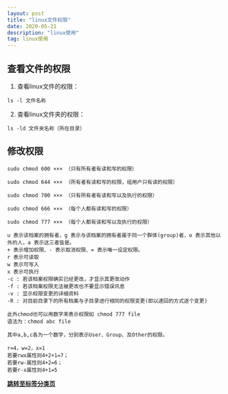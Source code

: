```yaml
---
layout: post
title: "linux文件权限"
date: 2020-05-21
description: "linux使用"
tag: linux使用 
--- 
```


## 查看文件的权限

1. 查看linux文件的权限：
```
ls -l 文件名称
```
2. 查看linux文件夹的权限：
```
ls -ld 文件夹名称（所在目录）
```
## 修改权限
```
sudo chmod 600 ××× （只有所有者有读和写的权限）

sudo chmod 644 ××× （所有者有读和写的权限，组用户只有读的权限）

sudo chmod 700 ××× （只有所有者有读和写以及执行的权限）

sudo chmod 666 ××× （每个人都有读和写的权限）

sudo chmod 777 ××× （每个人都有读和写以及执行的权限）
```
```
u 表示该档案的拥有者，g 表示与该档案的拥有者属于同一个群体(group)者，o 表示其他以外的人，a 表示这三者皆是。
+ 表示增加权限、- 表示取消权限、= 表示唯一设定权限。
r 表示可读取
w 表示可写入
x 表示可执行
-c : 若该档案权限确实已经更改，才显示其更改动作
-f : 若该档案权限无法被更改也不要显示错误讯息
-v : 显示权限变更的详细资料
-R : 对目前目录下的所有档案与子目录进行相同的权限变更(即以递回的方式逐个变更)
```

```
此外chmod也可以用数字来表示权限如 chmod 777 file
语法为：chmod abc file

其中a,b,c各为一个数字，分别表示User、Group、及Other的权限。

r=4，w=2，x=1
若要rwx属性则4+2+1=7；
若要rw-属性则4+2=6；
若要r-x属性则4+1=5
```


**[跳转至标签分类页](https://lxztju.github.io/tags/)**